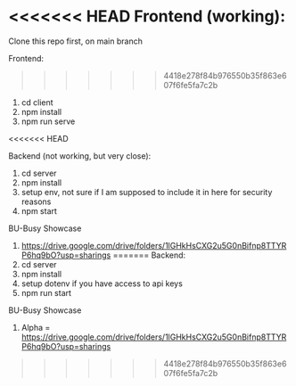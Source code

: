 <<<<<<< HEAD
Frontend (working):
=======
Clone this repo first, on main branch

Frontend:
>>>>>>> 4418e278f84b976550b35f863e607f6fe5fa7c2b

1. cd client
2. npm install
3. npm run serve

<<<<<<< HEAD


Backend (not working, but very close):
1. cd server
2. npm install
3. setup env, not sure if I am supposed to include it in here for security reasons
4. npm start

BU-Busy Showcase
1. https://drive.google.com/drive/folders/1lGHkHsCXG2u5G0nBifnp8TTYRP6hq9bO?usp=sharings
=======
Backend:
1. cd server
2. npm install
3. setup dotenv if you have access to api keys
4. npm run start

BU-Busy Showcase
1. Alpha = https://drive.google.com/drive/folders/1lGHkHsCXG2u5G0nBifnp8TTYRP6hq9bO?usp=sharings
>>>>>>> 4418e278f84b976550b35f863e607f6fe5fa7c2b
